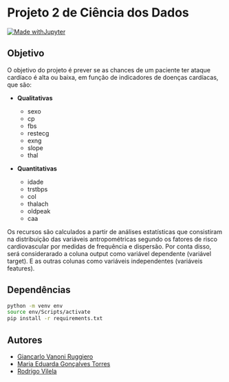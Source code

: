 # **Projeto 2 de Ciência dos Dados**

[![Made withJupyter](https://img.shields.io/badge/Made%20with-Jupyter-orange?style=for-the-badge&logo=Jupyter)](https://jupyter.org/try)

## **Objetivo**

O objetivo do projeto é prever se as chances de um paciente ter ataque cardíaco é alta ou baixa, em função de indicadores de doenças cardíacas, que são:

- **Qualitativas**

   - sexo
   - cp
   - fbs
   - restecg
   - exng
   - slope
   - thal

- **Quantitativas**

    - idade 
    - trstbps
    - col
    - thalach
    - oldpeak
    - caa

Os recursos são calculados a partir de análises estatísticas que consistiram na distribuição das variáveis antropométricas segundo os fatores de risco cardiovascular por medidas de frequência e dispersão. Por conta disso, será considerarado a coluna output como variável dependente (variável target). E as outras colunas como variáveis independentes (variáveis features).

## **Dependências**
   
```bash
python -m venv env
source env/Scripts/activate
pip install -r requirements.txt
```
## **Autores**

- [Giancarlo Vanoni Ruggiero](https://github.com/gianvr)    
- [Maria Eduarda Gonçalves Torres](https://github.com/duddatorres)        
- [Rodrigo Vilela](https://github.com/RodrigoFivela) 
